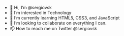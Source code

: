 - 👋 Hi, I’m @sergiovsk
- 👀 I’m interested in Technology
- 🌱 I’m currently learning HTML5, CSS3, and JavaScript
- 💞️ I’m looking to collaborate on everything I can.
- 📫 How to reach me on Twitter @sergiovsk

<!---
sergiovsk/sergiovsk is a ✨ special ✨ repository because its `README.md` (this file) appears on your GitHub profile.
You can click the Preview link to take a look at your changes.
--->
